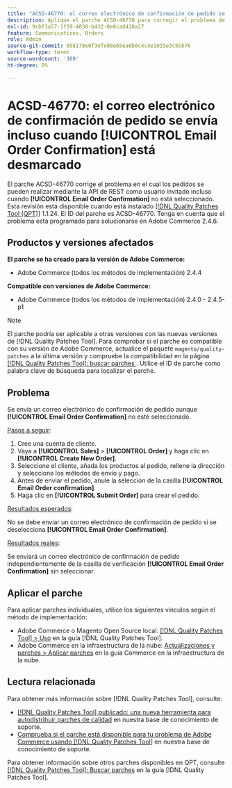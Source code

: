 ```yaml
---
title: "ACSD-46770: el correo electrónico de confirmación de pedido se envía incluso cuando [!UICONTROL Email Order Confirmation] está desmarcado"
description: Aplique el parche ACSD-46770 para corregir el problema de Adobe Commerce donde se envían correos electrónicos de confirmación de pedido incluso cuando [!UICONTROL Email Order Confirmation] no está seleccionado.
exl-id: 9cbf3a57-1f59-4030-b432-0e6cad410a27
feature: Communications, Orders
role: Admin
source-git-commit: 958179e0f3efe08e65ea8b0c4c4e1015e3c5bb76
workflow-type: tm+mt
source-wordcount: '369'
ht-degree: 0%

---
```


# ACSD-46770: el correo electrónico de confirmación de pedido se envía incluso cuando **[!UICONTROL Email Order Confirmation]** está desmarcado

El parche ACSD-46770 corrige el problema en el cual los pedidos se pueden realizar mediante la API de REST como usuario invitado incluso cuando **[!UICONTROL Email Order Confirmation]** no está seleccionado. Esta revisión está disponible cuando está instalado [[!DNL Quality Patches Tool (QPT)]](/help/announcements/adobe-commerce-announcements/magento-quality-patches-released-new-tool-to-self-serve-quality-patches.md) 1.1.24. El ID del parche es ACSD-46770. Tenga en cuenta que el problema está programado para solucionarse en Adobe Commerce 2.4.6.

## Productos y versiones afectados

**El parche se ha creado para la versión de Adobe Commerce:**

* Adobe Commerce (todos los métodos de implementación) 2.4.4

**Compatible con versiones de Adobe Commerce:**

* Adobe Commerce (todos los métodos de implementación) 2.4.0 - 2.4.5-p1

>[!NOTE]
>
>El parche podría ser aplicable a otras versiones con las nuevas versiones de [!DNL Quality Patches Tool]. Para comprobar si el parche es compatible con su versión de Adobe Commerce, actualice el paquete `magento/quality-patches` a la última versión y compruebe la compatibilidad en la página [[!DNL Quality Patches Tool]: buscar parches ](https://experienceleague.adobe.com/tools/commerce-quality-patches/index.html). Utilice el ID de parche como palabra clave de búsqueda para localizar el parche.

## Problema

Se envía un correo electrónico de confirmación de pedido aunque **[!UICONTROL Email Order Confirmation]** no esté seleccionado.

<u>Pasos a seguir</u>:

1. Cree una cuenta de cliente.
1. Vaya a **[!UICONTROL Sales]** > **[!UICONTROL Order]** y haga clic en **[!UICONTROL Create New Order]**.
1. Seleccione el cliente, añada los productos al pedido, rellene la dirección y seleccione los métodos de envío y pago.
1. Antes de enviar el pedido, anule la selección de la casilla **[!UICONTROL Email Order confirmation]**.
1. Haga clic en **[!UICONTROL Submit Order]** para crear el pedido.

<u>Resultados esperados</u>:

No se debe enviar un correo electrónico de confirmación de pedido si se deselecciona **[!UICONTROL Email Order Confirmation]**.

<u>Resultados reales</u>:

Se enviará un correo electrónico de confirmación de pedido independientemente de la casilla de verificación **[!UICONTROL Email Order Confirmation]** sin seleccionar.

## Aplicar el parche

Para aplicar parches individuales, utilice los siguientes vínculos según el método de implementación:

* Adobe Commerce o Magento Open Source local: [[!DNL Quality Patches Tool] > Uso](https://experienceleague.adobe.com/docs/commerce-operations/tools/quality-patches-tool/usage.html) en la guía [!DNL Quality Patches Tool].
* Adobe Commerce en la infraestructura de la nube: [Actualizaciones y parches > Aplicar parches](https://experienceleague.adobe.com/docs/commerce-cloud-service/user-guide/develop/upgrade/apply-patches.html) en la guía Commerce en la infraestructura de la nube.

## Lectura relacionada

Para obtener más información sobre [!DNL Quality Patches Tool], consulte:

* [[!DNL Quality Patches Tool] publicado: una nueva herramienta para autodistribuir parches de calidad](/help/announcements/adobe-commerce-announcements/magento-quality-patches-released-new-tool-to-self-serve-quality-patches.md) en nuestra base de conocimiento de soporte.
* [Comprueba si el parche está disponible para tu problema de Adobe Commerce usando [!DNL Quality Patches Tool]](/help/support-tools/patches-available-in-qpt-tool/check-patch-for-magento-issue-with-magento-quality-patches.md) en nuestra base de conocimiento de soporte.

Para obtener información sobre otros parches disponibles en QPT, consulte [[!DNL Quality Patches Tool]: Buscar parches](https://experienceleague.adobe.com/tools/commerce-quality-patches/index.html) en la guía [!DNL Quality Patches Tool].
